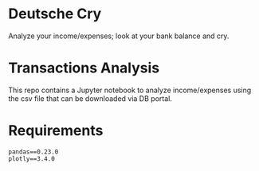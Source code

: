 # Deutsche Cry
Analyze your income/expenses; look at your bank balance and cry.

# Transactions Analysis
This repo contains a Jupyter notebook to analyze income/expenses using the csv file that can be downloaded via DB portal.

# Requirements
```
pandas==0.23.0
plotly==3.4.0
```